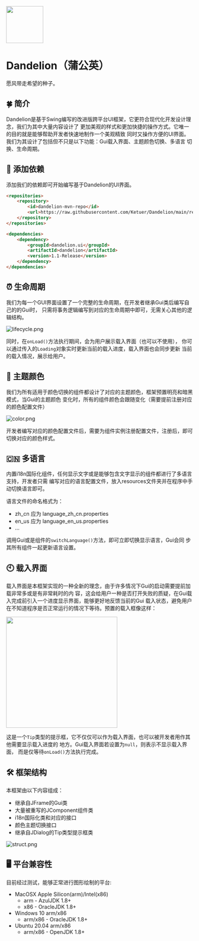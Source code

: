 <img src="https://i.loli.net/2021/05/17/cGYdX9W1khrPZSj.png" width="100" height="100">

# Dandelion（蒲公英）
愿风带走希望的种子。

## 🍀 简介
Dandelion是基于Swing编写的改进版跨平台UI框架，它更符合现代化开发设计理念，我们为其中大量内容设计了
更加美观的样式和更加快捷的操作方式。它唯一的目的就是能够帮助开发者快速地制作一个美观精致
同时又操作方便的UI界面。我们为其设计了包括但不只是以下功能：Gui载入界面、主题颜色切换、多语言
切换、生命周期。

## 🧩 添加依赖
添加我们的依赖即可开始编写基于Dandelion的UI界面。
```html
<repositories>
    <repository>
        <id>dandelion-mvn-repo</id>
        <url>https://raw.githubusercontent.com/Ketuer/Dandelion/main/repo</url>
    </repository>
</repositories>

<dependencies> 
    <dependency>
        <groupId>dandelion.ui</groupId>
        <artifactId>dandelion</artifactId>
        <version>1.1-Release</version>
    </dependency>
</dependencies>
```

## ⏰ 生命周期
我们为每一个GUI界面设置了一个完整的生命周期，在开发者继承Gui类后编写自己的的Gui时，
只需将事务逻辑编写到对应的生命周期中即可，无需关心其他的逻辑结构。

![lifecycle.png](https://i.loli.net/2021/05/17/pakJAHrqLOxdZ8z.png)

同时，在<code>onLoad()</code>方法执行期间，会为用户展示载入界面（也可以不使用），
你可以通过传入的<code>Loading</code>对象实时更新当前的载入进度，载入界面也会同步更新
当前的载入情况，展示给用户。

## 🍭 主题颜色
我们为所有适用于颜色切换的组件都设计了对应的主题颜色，框架预置明亮和暗黑模式，当Gui的主题颜色
变化时，所有的组件颜色会跟随变化（需要提前注册对应的颜色配置文件）

![color.png](https://i.loli.net/2021/05/17/O1hkB5p9lNqJfA3.png)

开发者编写对应的颜色配置文件后，需要为组件实例注册配置文件，注册后，即可切换对应的颜色样式。

## 🇨🇳 多语言
内置i18n国际化组件，任何显示文字或是能够包含文字显示的组件都进行了多语言支持，开发者只需
编写对应的语言配置文件，放入resources文件夹并在程序中手动切换语言即可。

语言文件的命名格式为：
* zh_cn 应为 language_zh_cn.properties
* en_us 应为 language_en_us.properties
* ...

调用Gui或是组件的<code>switchLanguage()</code>方法，即可立即切换显示语言，Gui会同
步其所有组件一起更新语言设置。

## 🕙 载入界面
载入界面是本框架实现的一种全新的理念，由于许多情况下Gui的启动需要提前加载非常多或是有非常耗时的内
容，这会给用户一种是否打开失败的质疑，在Gui载入完成前引入一个进度显示界面，能够更好地反馈当前的Gui
载入状态，避免用户在不知道程序是否正常运行的情况下等待。预置的载入框像这样：

<img src="https://i.loli.net/2021/05/17/aUpbBPEAK4zT5SM.png" width="300" alt="">

这是一个<code>Tip</code>类型的提示框，它不仅仅可以作为载入界面，也可以被开发者用作其
他需要显示载入进度的 地方。Gui载入界面若设置为<code>null</code>，则表示不显示载入界面，
而是仅等待<code>onLoad()</code>方法执行完成。

## 🛠 框架结构
本框架由以下内容组成：
* 继承自JFrame的Gui类
* 大量被重写的JComponent组件类
* i18n国际化类和对应的接口
* 颜色主题切换接口
* 继承自JDialog的Tip类型提示框类

![struct.png](https://i.loli.net/2021/05/17/dOJNkiy9Hj3PDEF.png)

## 🖥 平台兼容性
目前经过测试，能够正常进行图形绘制的平台:
* MacOSX Apple Silicon(arm)/Intel(x86)
    * arm - AzulJDK 1.8+
    * x86 - OracleJDK 1.8+
* Windows 10 arm/x86
    * arm/x86 - OracleJDK 1.8+
* Ubuntu 20.04 arm/x86
    * arm/x86 - OpenJDK 1.8+
